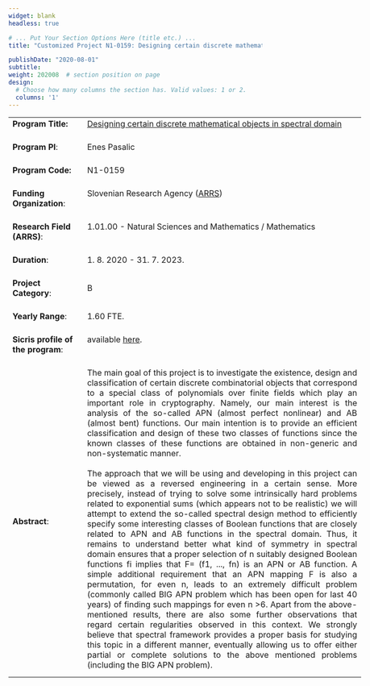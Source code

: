 ```yaml
---
widget: blank
headless: true

# ... Put Your Section Options Here (title etc.) ...
title: "Customized Project N1-0159: Designing certain discrete mathematical objects in spectral domain"

publishDate: "2020-08-01"
subtitle: 
weight: 202008  # section position on page
design:
  # Choose how many columns the section has. Valid values: 1 or 2.
  columns: '1'
---
```

<table 5px="" padding:="" style="width:700px; border:undefined">
	<tbody>
		<tr>
			<td 5px="" padding:="" style="width:134px"><strong>Program Title:</strong><br />
			&nbsp;</td>
			<td style="width:564px"><a href="https://p1-0404.iam.upr.si/en/research-projects/n1-0159">Designing certain discrete mathematical objects in spectral domain</a><br />
			&nbsp;</td>
		</tr>
		<tr>
			<td style="width:134px"><strong>Program PI</strong>:<br />
			&nbsp;</td>
			<td style="width:564px">Enes Pasalic<br />
			&nbsp;</td>
		</tr>
		<tr>
			<td style="width:134px"><strong>Program Code:</strong><br />
			&nbsp;</td>
			<td style="width:564px">N1-0159<br />
			&nbsp;</td>
		</tr>
		<tr>
			<td style="width:134px"><strong>Funding Organization</strong>:<br />
			&nbsp;</td>
			<td style="width:564px">Slovenian Research Agency (<a href="http://www.arrs.gov.si/sl/" target="_blank">ARRS</a>)<br />
			<br />
			&nbsp;</td>
		</tr>
		<tr>
			<td style="width:134px"><strong>Research Field (ARRS)</strong>:<br />
			&nbsp;</td>
			<td style="width:564px">1.01.00 - Natural Sciences and Mathematics / Mathematics<br />
			<br />
			&nbsp;</td>
		</tr>
		<tr>
			<td style="width:134px"><strong>Duration</strong>:<br />
			&nbsp;</td>
			<td style="width:564px">1. 8. 2020 - 31. 7. 2023.<br />
			&nbsp;</td>
		</tr>
		<tr>
			<td style="width:134px"><strong>Project Category</strong>:<br />
			&nbsp;</td>
			<td style="width:564px">B<br />
			&nbsp;</td>
		</tr>
		<tr>
			<td style="width:134px"><strong>Yearly Range</strong>:<br />
			&nbsp;</td>
			<td style="width:564px">1.60 FTE.<br />
			&nbsp;</td>
		</tr>
		<tr>
			<td style="width:134px"><strong>Sicris profile of the program</strong>:<br />
			&nbsp;</td>
			<td style="width:564px">available <a href="shorturl.at/jBST5">here</a>.<br />
			<br />
			&nbsp;</td>
		</tr>
		<tr>
			<td style="width:134px">
			<p><strong>Abstract</strong>:</p>
			</td>
			<td style="width:564px">
			<p class="MsoBodyText" style="margin:0px 0px 10px; text-align:justify"><span style="box-sizing:border-box"><span style="box-sizing:border-box"><span style="break-after:avoid">The main goal of this project is to investigate the existence, design and classification of certain discrete combinatorial objects that correspond to a special class of polynomials over finite fields which play an important role in cryptography. Namely, our main interest is the analysis of the so-called APN (almost perfect nonlinear) and AB (almost bent) functions. Our main intention is to provide an efficient classification and design of these two classes of functions since the known classes of these functions are obtained in non-generic and non-systematic manner.<br />
			<br />
			The approach that we will be using and developing in this project can be viewed as a reversed engineering in a certain sense. More precisely, instead of trying to solve some intrinsically hard problems related to exponential sums (which appears not to be realistic) we will attempt to extend the so-called spectral design method to efficiently specify some interesting classes of Boolean functions that are closely related to APN and AB functions in the spectral domain. Thus, it remains to understand better what kind of symmetry in spectral domain ensures that a proper selection of n suitably designed Boolean functions fi implies that F= (f1, ..., fn) is an APN or AB function. A simple additional requirement that an APN mapping F is also a permutation, for even n, leads to an extremely difficult problem (commonly called BIG APN problem which has been open for last 40 years) of finding such mappings for even n &gt;6. Apart from the above-mentioned results, there are also some further observations that regard certain regularities observed in this context. We strongly believe that spectral framework provides a proper basis for studying this topic in a different manner, eventually allowing us to offer either partial or complete solutions to the above mentioned problems</span></span> (including the BIG APN problem).</span></p>
			</td>
		</tr>
	</tbody>
</table>

